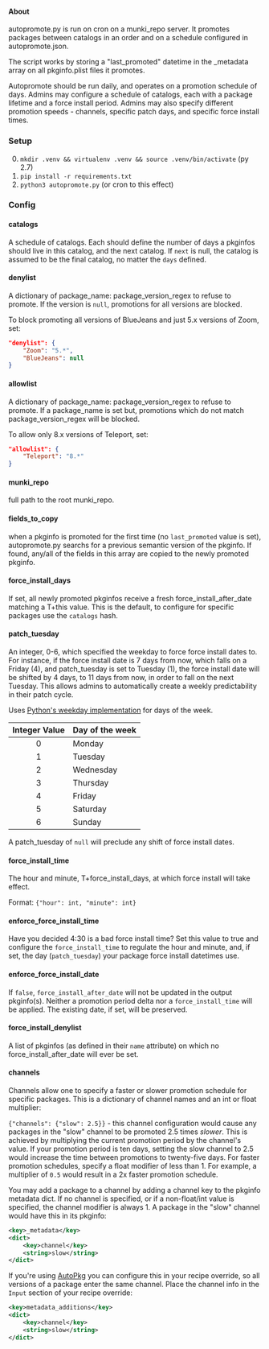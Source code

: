 #### About

autopromote.py is run on cron on a munki_repo server. It promotes packages between
catalogs in an order and on a schedule configured in autopromote.json.

The script works by storing a "last_promoted" datetime in the \_metadata array on all
pkginfo.plist files it promotes.

Autopromote should be run daily, and operates on a promotion schedule of days. Admins may configure a schedule of catalogs, each with a package lifetime and a force install period. Admins may also specify different promotion speeds - channels, specific patch days, and specific force install times.

### Setup

0. `mkdir .venv && virtualenv .venv && source .venv/bin/activate` (py 2.7)
1. `pip install -r requirements.txt`
2. `python3 autopromote.py` (or cron to this effect)

### Config

#### catalogs
A schedule of catalogs. Each should define the number of days a pkginfos
should live in this catalog, and the next catalog. If `next` is null, the catalog is
assumed to be the final catalog, no matter the `days` defined.

#### denylist
A dictionary of package_name: package_version_regex to refuse to promote. If the version is
`null`, promotions for all versions are blocked.

To block promoting all versions of BlueJeans and just 5.x versions
of Zoom, set:

```json
"denylist": {
	"Zoom": "5.*",
	"BlueJeans": null
}
```

#### allowlist
A dictionary of package_name: package_version_regex to refuse to promote. If a
package_name is set but, promotions which do not match package_version_regex will be blocked.

To allow only 8.x versions of Teleport, set:
```json
"allowlist": {
	"Teleport": "8.*"
}
```

#### munki_repo
 full path to the root munki_repo.

#### fields_to_copy
 when a pkginfo is promoted for the first time (no `last_promoted`
value is set), autopromote.py searchs for a previous semantic version of the pkginfo.
If found, any/all of the fields in this array are copied to the newly promoted pkginfo.

#### force_install_days
 If set, all newly promoted pkginfos receive a fresh force_install_after_date matching a T+this value. This is the default, to configure for specific packages use the `catalogs` hash.

#### patch_tuesday
An integer, 0-6, which specified the weekday to force force install dates to. For instance, if the force install date is 7 days from now, which falls on a Friday (4), and patch_tuesday is set to Tuesday (1), the force install date will be shifted by 4 days, to 11 days from now, in order to fall on the next Tuesday. This allows admins to automatically create a weekly predictability in their patch cycle.

Uses [Python's weekday implementation](https://docs.python.org/3/library/datetime.html#datetime.date.weekday) for days of the week.

| Integer Value | Day of the week |
|     :---:     | ---             |
|       0       | Monday          |
|       1       | Tuesday         |
|       2       | Wednesday       |
|       3       | Thursday        |
|       4       | Friday          |
|       5       | Saturday        |
|       6       | Sunday          |

A patch_tuesday of `null` will preclude any shift of force install dates.

#### force_install_time
 The hour and minute, T+force_install_days, at which force install will take
effect.

Format: `{"hour": int, "minute": int}`

#### enforce_force_install_time
 Have you decided 4:30 is a bad force install time? Set this value to true and configure the `force_install_time` to regulate the hour and minute, and, if set, the day (`patch_tuesday`) your package force install datetimes use.

#### enforce_force_install_date

 If `false`, `force_install_after_date` will not be updated in the output pkginfo(s). Neither a promotion period delta nor a `force_install_time` will be applied. The existing date, if set, will be preserved.

#### force_install_denylist
 A list of pkginfos (as defined in their `name` attribute) on which no force_install_after_date will ever be set.

#### channels
 Channels allow one to specify a faster or slower promotion schedule for specific packages. This is a dictionary of channel names and an int or float multiplier:

`{"channels": {"slow": 2.5}}` - this channel configuration would cause any packages in the "slow" channel to be promoted 2.5 times *slower*. This is achieved by multiplying the current promotion period by the channel's value. If your promotion period is ten days, setting the slow channel to 2.5 would increase the time between promotions to twenty-five days. For faster promotion schedules, specify a float modifier of less than 1. For example, a multiplier of `0.5` would result in a 2x faster promotion schedule.

You may add a package to a channel by adding a channel key to the pkginfo metadata dict. If no channel is specified, or if a non-float/int value is specified, the channel modifier is always 1. A package in the "slow" channel would have this in its pkginfo:

```xml
<key>_metadata</key>
<dict>
    <key>channel</key>
    <string>slow</string>
</dict>
```

If you're using [AutoPkg](https://github.com/autopkg/autopkg) you can configure this in your recipe override, so all versions of a package enter the same channel. Place the channel info in the `Input` section of your recipe override:

```xml
<key>metadata_additions</key>
<dict>
    <key>channel</key>
    <string>slow</string>
</dict>
```
